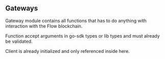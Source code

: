 ## Gateways
Gateway module contains all functions that has 
to do anything with interaction with the Flow blockchain. 

Function accept arguments in go-sdk types or lib types and must already be validated. 

Client is already initialized and only referenced inside here.
